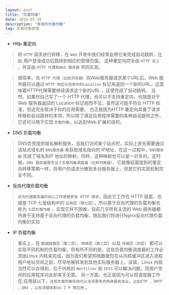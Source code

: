 ```yaml
---
layout: post
title: "负载均衡"
date: 2019-05-20 
description: "常用的负载均衡"
tag: 负载均衡原理
---   
```



* Http 重定向

> 将 `HTTP` 请求进行转移，在 `Web` 开发中我们经常会用它来完成自动跳转，比如 用户登录成功后跳转到相应的管理页面。 
这种重定向完全由 `HTTP 定义` ，并且由 `HTTP 代理和Web 服务器` 共同实现。

>很简单，当 `HTTP 代理（比如浏览器）`向Web服务器请求某个URL后，Web 服务器可以通过 `HTTP 响应头信息中的Location` 标记来返回一个新的URL，这意味着HTTP代理需要继续请求这个新的URL ，这便完成了自动跳转。
>当然，如果你自己写了一个 HTTP 代理，也可以不支持重定向，也就是对于Web 服务器返回的 Location 标记视而不见，虽然这可能不符合 HTTP 标准，但这完全取决于你的应用需要。
> 也正是因为HTTP 重定向具备了请求转移和自动跳转的本领，所以除了满足应用程序需要的各种自动跳转之外，它还可以用于实现 `负载均衡`，以达到Web 扩展的目的。

* DNS 负载均衡 

> DNS负责提供域名解析服务，当我们访问某个站点时，实际上首先需要通过该站点域名的 `DNS服务器` 来获取域名指向的 IP地址，在这一过程中，`DNS服务器` 完成了域名到IP 地址的映射，同样，这种映射也可以是一对多的，这时候，`DNS 服务器便充当了负载均衡调度器（也称均衡器）`，它就像前面提到的重定向转移策略一样，将用户的请求分散到多台服务器上，但是它的实现机制完全不同。

* 反向代理负载均衡 

> `反向代理服务器的核心工作便是转发 HTTP 请求`，因此它工作在 HTTP 层面，也就是 TCP 七层结构中的 `应用层（第七层`），所以基于反向代理的负载均衡也称为 `七层负载均衡` ，实现它并不困难，目前几乎所有主流的 Web 服务器都热衷于支持基于反向代理的负载均衡，随后我们将进行Nginx反向代理负载均衡的实验

* IP 负载均衡 

> 事实上，在 `数据链路层（第二层）`、`网络层（第三层`）以及 `传输层（四层）` 都可以实现不同机制的负载均衡，但有所不同的是，这些负载均衡调度器的工作必须由Linux 内核来完成，因为我们希望网络数据包在从内核缓冲区进入进程用户地址空间之前，尽早地被转发到其他实际服务器上，没错，Linux 内核当然可以办得到，位于内核的 `Netfilter` 和 `IPVS` 可以解决问题，而用户空间的应用程序对此却束手无策。 
> 另一方面，也正是因为可以将调度器工作在 应用层以下，`这些负载均衡系统可以支持更多的网络服务协议`，`比如FTP 、SMTP 、DNS ，以及流媒体和Vo I P 等应用` 。 